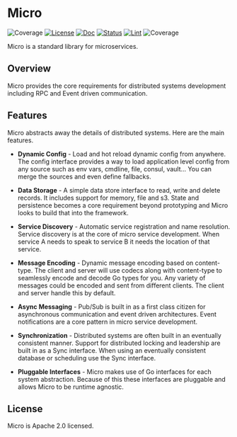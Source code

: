 # Micro
![Coverage](https://img.shields.io/badge/Coverage-44.6%25-yellow)
[![License](https://img.shields.io/:license-apache-blue.svg)](https://opensource.org/licenses/Apache-2.0)
[![Doc](https://img.shields.io/badge/go.dev-reference-007d9c?logo=go&logoColor=white&style=flat-square)](https://pkg.go.dev/go.unistack.org/micro/v3?tab=overview)
[![Status](https://git.unistack.org/unistack-org/micro/actions/workflows/job_tests.yml/badge.svg?branch=v3)](https://git.unistack.org/unistack-org/micro/actions?query=workflow%3Abuild+branch%3Av3+event%3Apush)
[![Lint](https://goreportcard.com/badge/go.unistack.org/micro/v3)](https://goreportcard.com/report/go.unistack.org/micro/v3) 
![Coverage](https://img.shields.io/badge/coverage-44.6%25-yellow)

Micro is a standard library for microservices.

## Overview

Micro provides the core requirements for distributed systems development including RPC and Event driven communication. 

## Features

Micro abstracts away the details of distributed systems. Here are the main features.

- **Dynamic Config** - Load and hot reload dynamic config from anywhere. The config interface provides a way to load application 
level config from any source such as env vars, cmdline, file, consul, vault... You can merge the sources and even define fallbacks.

- **Data Storage** - A simple data store interface to read, write and delete records. It includes support for memory, file and 
s3. State and persistence becomes a core requirement beyond prototyping and Micro looks to build that into the framework.

- **Service Discovery** - Automatic service registration and name resolution. Service discovery is at the core of micro service 
development. When service A needs to speak to service B it needs the location of that service.

- **Message Encoding** - Dynamic message encoding based on content-type. The client and server will use codecs along with content-type 
to seamlessly encode and decode Go types for you. Any variety of messages could be encoded and sent from different clients. The client 
and server handle this by default.

- **Async Messaging** - Pub/Sub is built in as a first class citizen for asynchronous communication and event driven architectures.
Event notifications are a core pattern in micro service development.

- **Synchronization** - Distributed systems are often built in an eventually consistent manner. Support for distributed locking and 
leadership are built in as a Sync interface. When using an eventually consistent database or scheduling use the Sync interface.

- **Pluggable Interfaces** - Micro makes use of Go interfaces for each system abstraction. Because of this these interfaces 
are pluggable and allows Micro to be runtime agnostic.

## License

Micro is Apache 2.0 licensed.

